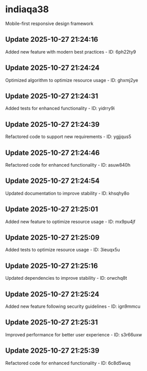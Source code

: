 # indiaqa38
Mobile-first responsive design framework

## Update 2025-10-27 21:24:16
Added new feature with modern best practices - ID: 6ph22ty9


## Update 2025-10-27 21:24:24
Optimized algorithm to optimize resource usage - ID: ghxmj2ye


## Update 2025-10-27 21:24:31
Added tests for enhanced functionality - ID: yidrry9i


## Update 2025-10-27 21:24:39
Refactored code to support new requirements - ID: ygjjqus5


## Update 2025-10-27 21:24:46
Refactored code for enhanced functionality - ID: asuw840h


## Update 2025-10-27 21:24:54
Updated documentation to improve stability - ID: khsqhy8o


## Update 2025-10-27 21:25:01
Added new feature to optimize resource usage - ID: mx9pu4jf


## Update 2025-10-27 21:25:09
Added tests to optimize resource usage - ID: 3ieuqx5u


## Update 2025-10-27 21:25:16
Updated dependencies to improve stability - ID: orwchq8t


## Update 2025-10-27 21:25:24
Added new feature following security guidelines - ID: ign9mmcu


## Update 2025-10-27 21:25:31
Improved performance for better user experience - ID: s3r66uxw


## Update 2025-10-27 21:25:39
Refactored code for enhanced functionality - ID: 6c8d5wuq

